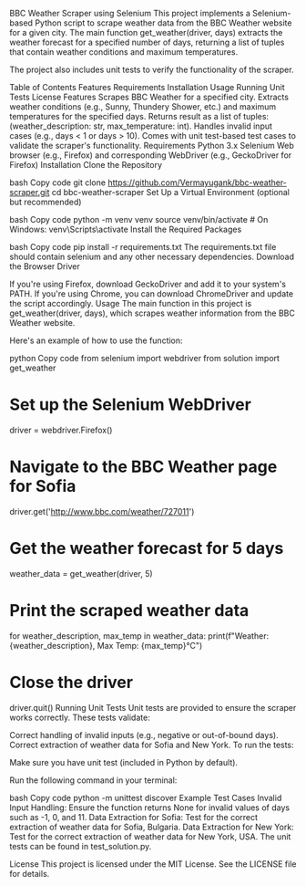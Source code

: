 BBC Weather Scraper using Selenium
This project implements a Selenium-based Python script to scrape weather data from the BBC Weather website for a given city. The main function get_weather(driver, days) extracts the weather forecast for a specified number of days, returning a list of tuples that contain weather conditions and maximum temperatures.

The project also includes unit tests to verify the functionality of the scraper.

Table of Contents
Features
Requirements
Installation
Usage
Running Unit Tests
License
Features
Scrapes BBC Weather for a specified city.
Extracts weather conditions (e.g., Sunny, Thundery Shower, etc.) and maximum temperatures for the specified days.
Returns result as a list of tuples: (weather_description: str, max_temperature: int).
Handles invalid input cases (e.g., days < 1 or days > 10).
Comes with unit test-based test cases to validate the scraper's functionality.
Requirements
Python 3.x
Selenium
Web browser (e.g., Firefox) and corresponding WebDriver (e.g., GeckoDriver for Firefox)
Installation
Clone the Repository

bash
Copy code
git clone https://github.com/Vermayugank/bbc-weather-scraper.git
cd bbc-weather-scraper
Set Up a Virtual Environment (optional but recommended)

bash
Copy code
python -m venv venv
source venv/bin/activate  # On Windows: venv\Scripts\activate
Install the Required Packages

bash
Copy code
pip install -r requirements.txt
The requirements.txt file should contain selenium and any other necessary dependencies.
Download the Browser Driver

If you're using Firefox, download GeckoDriver and add it to your system's PATH.
If you're using Chrome, you can download ChromeDriver and update the script accordingly.
Usage
The main function in this project is get_weather(driver, days), which scrapes weather information from the BBC Weather website.

Here's an example of how to use the function:

python
Copy code
from selenium import webdriver
from solution import get_weather

# Set up the Selenium WebDriver
driver = webdriver.Firefox()

# Navigate to the BBC Weather page for Sofia
driver.get('http://www.bbc.com/weather/727011')

# Get the weather forecast for 5 days
weather_data = get_weather(driver, 5)

# Print the scraped weather data
for weather_description, max_temp in weather_data:
    print(f"Weather: {weather_description}, Max Temp: {max_temp}°C")

# Close the driver
driver.quit()
Running Unit Tests
Unit tests are provided to ensure the scraper works correctly. These tests validate:

Correct handling of invalid inputs (e.g., negative or out-of-bound days).
Correct extraction of weather data for Sofia and New York.
To run the tests:

Make sure you have unit test (included in Python by default).

Run the following command in your terminal:

bash
Copy code
python -m unittest discover
Example Test Cases
Invalid Input Handling: Ensure the function returns None for invalid values of days such as -1, 0, and 11.
Data Extraction for Sofia: Test for the correct extraction of weather data for Sofia, Bulgaria.
Data Extraction for New York: Test for the correct extraction of weather data for New York, USA.
The unit tests can be found in test_solution.py.

License
This project is licensed under the MIT License. See the LICENSE file for details.
